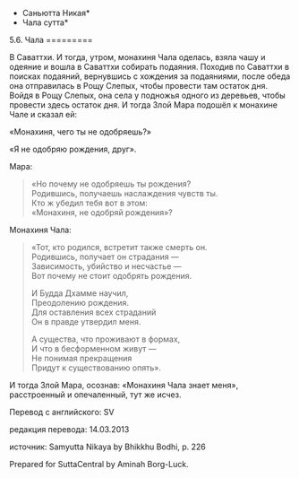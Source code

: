 * Саньютта Никая*
* Чала сутта*

5\.6\. Чала
\=\=\=\=\=\=\=\=\=

В Саваттхи\. И тогда, утром, монахиня Чала оделась, взяла чашу и одеяние и вошла в Саваттхи собирать подаяния\. Походив по Саваттхи в поисках подаяний, вернувшись с хождения за подаяниями, после обеда она отправилась в Рощу Слепых, чтобы провести там остаток дня\. Войдя в Рощу Слепых, она села у подножья одного из деревьев, чтобы провести здесь остаток дня\. И тогда Злой Мара подошёл к монахине Чале и сказал ей:

«Монахиня, чего ты не одобряешь?»

«Я не одобряю рождения, друг»\.

Мара:

> «Но почему не одобряешь ты рождения?  
> Родившись, получаешь наслаждения чувств ты\.  
> Кто ж убедил тебя вот в этом:  
> «Монахиня, не одобряй рождения»?

Монахиня Чала:

> «Тот, кто родился, встретит также смерть он\.  
> Родившись, получает он страдания —  
> Зависимость, убийство и несчастье —  
> Вот почему не стоит одобрять рождения\.  
>   
> И Будда Дхамме научил,  
> Преодолению рождения\.  
> Для оставления всех страданий  
> Он в правде утвердил меня\.  
>   
> А существа, что проживают в формах,  
> И что в бесформенном живут —  
> Не понимая прекращения  
> Придут к существованию опять»\.

И тогда Злой Мара, осознав: «Монахиня Чала знает меня», расстроенный и опечаленный, тут же исчез\.

Перевод с английского: SV

редакция перевода: 14\.03\.2013

источник: Samyutta Nikaya by Bhikkhu Bodhi, p\. 226

Prepared for SuttaCentral by Aminah Borg\-Luck\.